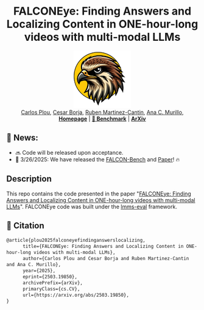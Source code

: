
<h1 align="center">FALCONEye: Finding Answers and Localizing Content in ONE-hour-long videos with multi-modal LLMs</h1>


<div align="center">
    <img src="docs/img/FALCONEyeLogo.png" alt="Description" width="150">
</div>

 <div align="center">
    <a href="https://cplou99.github.io/web/" target="_blank">Carlos Plou</a>,
    <a href="https://www.linkedin.com/in/cesar-borja-moreno/" target="_blank">Cesar Borja</a>,
    <a href="https://webdiis.unizar.es/~rmcantin/" target="_blank">Ruben Martinez-Cantin</a>,
    <a href="https://sites.google.com/unizar.es/anac/home?authuser=0" target="_blank">Ana C. Murillo</a>,
</div>


<div align="center">
   <a href="https://github.com/cplou99/FALCONEye"><strong>Homepage</strong></a> | <a href="https://huggingface.co/datasets/cplou99/FALCON-Bench"><strong>🤗 Benchmark</strong></a> |  <a href="https://arxiv.org/abs/2503.19850"><strong>ArXiv</strong></a>
   </div>   




## 🔔 News:
- 🔜 Code will be released upon acceptance.
- 🥳 3/26/2025: We have released the [FALCON-Bench](https://huggingface.co/datasets/cplou99/FALCON-Bench) and [Paper](https://arxiv.org/abs/2503.19850)! 🔥

## Description
This repo contains the code presented in the paper "[FALCONEye: Finding Answers and Localizing Content in ONE-hour-long videos with multi-modal LLMs](https://arxiv.org/abs/2503.19850)".
FALCONEye code was built under the [lmms-eval](https://github.com/EvolvingLMMs-Lab/lmms-eval) framework.


## 📝 Citation
```
@article{plou2025falconeyefindinganswerslocalizing,
      title={FALCONEye: Finding Answers and Localizing Content in ONE-hour-long videos with multi-modal LLMs}, 
      author={Carlos Plou and Cesar Borja and Ruben Martinez-Cantin and Ana C. Murillo},
      year={2025},
      eprint={2503.19850},
      archivePrefix={arXiv},
      primaryClass={cs.CV},
      url={https://arxiv.org/abs/2503.19850},
}
```

